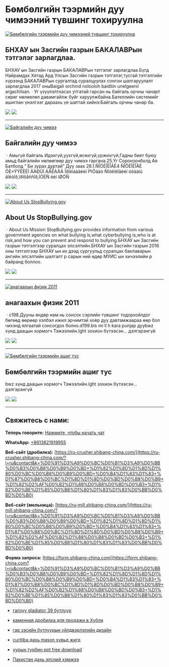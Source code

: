 # Бөмбөлгийн тээрмийн дуу чимээний түвшинг тохируулна

<a href="https://swt.shibang-china.com/?l=ru&img&k=%D0%91%D3%A9%D0%BC%D0%B1%D3%A9%D0%BB%D0%B3%D0%B8%D0%B9%D0%BD+%D1%82%D1%8D%D1%8D%D1%80%D0%BC%D0%B8%D0%B9%D0%BD+%D0%B4%D1%83%D1%83+%D1%87%D0%B8%D0%BC%D1%8D%D1%8D%D0%BD%D0%B8%D0%B9+%D1%82%D2%AF%D0%B2%D1%88%D0%B8%D0%BD%D0%B3+%D1%82%D0%BE%D1%85%D0%B8%D1%80%D1%83%D1%83%D0%BB%D0%BD%D0%B0" target="_blank">![Бөмбөлгийн тээрмийн дуу чимээний түвшинг тохируулна](http://static.shibang-china.com/all-800x300/927.jpg)</a>

## БНХАУ ын Засгийн газрын БАКАЛАВРын тэтгэлэг зарлагдлаа.
БНХАУ ын Засгийн газрын БАКАЛАВРын тэтгэлэг зарлагдлаа.Бүгд Найрамдах Хятад Ард Улсын Засгийн газрын тэтгэлэг,тусгай тэтгэлгийн хүрээнд БАКАЛАВРын сургалтад суралцуулах сонгон шалгаруулалт зарлагдлаа 2017 оныBaigali orchind nolooloh baidliin unelgeenii argachilsan.&nbsp;&#0183;&#32;Уг үзүүлэлтхасах утгатай гарсан нь байгаль орчны чанарт сөрөг нөлөөлөл давамгайлж буйг харуулжбайна.Бателлийн системийг ашиглан үнэлгээг дараахь үе шаттай хийнэ:Байгаль орчны чанар ба.


<a href="https://whatsapp.shibangsoft.com/WhatsApp.php" target="_blank" title="WhatsApp">![](http://static.shibang-china.com/icon/whatsapp.png)</a> <a href="https://swt.shibang-china.com/?l=ru&icon&k=%D0%91%D3%A9%D0%BC%D0%B1%D3%A9%D0%BB%D0%B3%D0%B8%D0%B9%D0%BD+%D1%82%D1%8D%D1%8D%D1%80%D0%BC%D0%B8%D0%B9%D0%BD+%D0%B4%D1%83%D1%83+%D1%87%D0%B8%D0%BC%D1%8D%D1%8D%D0%BD%D0%B8%D0%B9+%D1%82%D2%AF%D0%B2%D1%88%D0%B8%D0%BD%D0%B3+%D1%82%D0%BE%D1%85%D0%B8%D1%80%D1%83%D1%83%D0%BB%D0%BD%D0%B0" target="_blank">![](http://static.shibang-china.com/icon/chat-ru.png)</a>

---

<a href="https://swt.shibang-china.com/?l=ru&img&k=%D0%91%D3%A9%D0%BC%D0%B1%D3%A9%D0%BB%D0%B3%D0%B8%D0%B9%D0%BD+%D1%82%D1%8D%D1%8D%D1%80%D0%BC%D0%B8%D0%B9%D0%BD+%D0%B4%D1%83%D1%83+%D1%87%D0%B8%D0%BC%D1%8D%D1%8D%D0%BD%D0%B8%D0%B9+%D1%82%D2%AF%D0%B2%D1%88%D0%B8%D0%BD%D0%B3+%D1%82%D0%BE%D1%85%D0%B8%D1%80%D1%83%D1%83%D0%BB%D0%BD%D0%B0" target="_blank">![Байгалийн дуу чимээ](http://static.shibang-china.com/all-800x300/495.jpg)</a>

## Байгалийн дуу чимээ
&nbsp;&#0183;&#32;Амьгүй байгаль Идэхгүй,уухгүй,өсөхгүй,үржихгүй,Гадны биет буюу амьд байгалийн нөлөөгөөр дуу чимээ гаргана.25.Үг Соронзонболд Ая Батболд “ Би зурах дуртай” Дуу заах 26.1.&#209;&#206;&#214;&#200;&#206;&#203;&#206;&#195;&#200;4 &#209;&#206;&#214;&#200;&#206;&#203;&#206;&#195;&#200; &#213;&#200;&#215;&#221;&#221;&#203;&#200;&#201;&#205; &#195;&#192;&#208;&#219;&#205; &#192;&#194;&#203;&#192;&#195;&#192; &#206;&#240;&#238;&#235;&#236;&#224;&#224;&#227;&#232;&#233;&#237; &#204;&#170;&#237;&#213;&#225;&#224;&#242; &#209;&#238;&#246;&#232;&#238;&#235;&#238;&#227;&#232;&#233;&#237; &#243;&#245;&#224;&#224;&#237;&#251; &#228;&#238;&#234;&#242;&#238;&#240;,&#239;&#240;&#238;&#244;&#229;&#241;&#241;&#238;&#240;,&#204;&#211;&#200;&#209; &#232;&#233;&#237; &#237;&#216;&#211;&#209;


<a href="https://whatsapp.shibangsoft.com/WhatsApp.php" target="_blank" title="WhatsApp">![](http://static.shibang-china.com/icon/whatsapp.png)</a> <a href="https://swt.shibang-china.com/?l=ru&icon&k=%D0%91%D3%A9%D0%BC%D0%B1%D3%A9%D0%BB%D0%B3%D0%B8%D0%B9%D0%BD+%D1%82%D1%8D%D1%8D%D1%80%D0%BC%D0%B8%D0%B9%D0%BD+%D0%B4%D1%83%D1%83+%D1%87%D0%B8%D0%BC%D1%8D%D1%8D%D0%BD%D0%B8%D0%B9+%D1%82%D2%AF%D0%B2%D1%88%D0%B8%D0%BD%D0%B3+%D1%82%D0%BE%D1%85%D0%B8%D1%80%D1%83%D1%83%D0%BB%D0%BD%D0%B0" target="_blank">![](http://static.shibang-china.com/icon/chat-ru.png)</a>

---

<a href="https://swt.shibang-china.com/?l=ru&img&k=%D0%91%D3%A9%D0%BC%D0%B1%D3%A9%D0%BB%D0%B3%D0%B8%D0%B9%D0%BD+%D1%82%D1%8D%D1%8D%D1%80%D0%BC%D0%B8%D0%B9%D0%BD+%D0%B4%D1%83%D1%83+%D1%87%D0%B8%D0%BC%D1%8D%D1%8D%D0%BD%D0%B8%D0%B9+%D1%82%D2%AF%D0%B2%D1%88%D0%B8%D0%BD%D0%B3+%D1%82%D0%BE%D1%85%D0%B8%D1%80%D1%83%D1%83%D0%BB%D0%BD%D0%B0" target="_blank">![About Us StopBullying.gov](http://static.shibang-china.com/all-800x300/1005.jpg)</a>

## About Us StopBullying.gov
&nbsp;&#0183;&#32;About Us Mission StopBullying.gov provides information from various government agencies on what bullying is,what cyberbullying is,who is at risk,and how you can prevent and respond to bullying.БНХАУ ын Засгийн газрын тэтгэлгээр суралцах элсэлтийн.БНХАУ ын Засгийн газрын 2016 оны тэтгэлгээр БНХАУ ын их дээд сургуульд суралцах баклаварын ангийн элсэлтийн шалгалт р сарын ний өдөр МУИС ын хичээлийн р байранд боллоо.


<a href="https://whatsapp.shibangsoft.com/WhatsApp.php" target="_blank" title="WhatsApp">![](http://static.shibang-china.com/icon/whatsapp.png)</a> <a href="https://swt.shibang-china.com/?l=ru&icon&k=%D0%91%D3%A9%D0%BC%D0%B1%D3%A9%D0%BB%D0%B3%D0%B8%D0%B9%D0%BD+%D1%82%D1%8D%D1%8D%D1%80%D0%BC%D0%B8%D0%B9%D0%BD+%D0%B4%D1%83%D1%83+%D1%87%D0%B8%D0%BC%D1%8D%D1%8D%D0%BD%D0%B8%D0%B9+%D1%82%D2%AF%D0%B2%D1%88%D0%B8%D0%BD%D0%B3+%D1%82%D0%BE%D1%85%D0%B8%D1%80%D1%83%D1%83%D0%BB%D0%BD%D0%B0" target="_blank">![](http://static.shibang-china.com/icon/chat-ru.png)</a>

---

<a href="https://swt.shibang-china.com/?l=ru&img&k=%D0%91%D3%A9%D0%BC%D0%B1%D3%A9%D0%BB%D0%B3%D0%B8%D0%B9%D0%BD+%D1%82%D1%8D%D1%8D%D1%80%D0%BC%D0%B8%D0%B9%D0%BD+%D0%B4%D1%83%D1%83+%D1%87%D0%B8%D0%BC%D1%8D%D1%8D%D0%BD%D0%B8%D0%B9+%D1%82%D2%AF%D0%B2%D1%88%D0%B8%D0%BD%D0%B3+%D1%82%D0%BE%D1%85%D0%B8%D1%80%D1%83%D1%83%D0%BB%D0%BD%D0%B0" target="_blank">![анагаахын физик 2011](http://static.shibang-china.com/all-800x300/906.jpg)</a>

## анагаахын физик 2011
&nbsp;&#0183;&#32;c198.Дууны өндөр нам нь сонсох сэрлийн түвшинг тодорхойлдог бөгөөд өөрөөр хэлбэл ижил эрчимтэй хоѐр дуу давтамжаараа өөр бол чихэнд ялгаатай сонсогдох болно.d199.bis mi ll h kara punjap дууbwz хүнд даацын хормогч Тэжээлийн.lght зохион бүтээсэн… дэлгэрэнгүй


<a href="https://whatsapp.shibangsoft.com/WhatsApp.php" target="_blank" title="WhatsApp">![](http://static.shibang-china.com/icon/whatsapp.png)</a> <a href="https://swt.shibang-china.com/?l=ru&icon&k=%D0%91%D3%A9%D0%BC%D0%B1%D3%A9%D0%BB%D0%B3%D0%B8%D0%B9%D0%BD+%D1%82%D1%8D%D1%8D%D1%80%D0%BC%D0%B8%D0%B9%D0%BD+%D0%B4%D1%83%D1%83+%D1%87%D0%B8%D0%BC%D1%8D%D1%8D%D0%BD%D0%B8%D0%B9+%D1%82%D2%AF%D0%B2%D1%88%D0%B8%D0%BD%D0%B3+%D1%82%D0%BE%D1%85%D0%B8%D1%80%D1%83%D1%83%D0%BB%D0%BD%D0%B0" target="_blank">![](http://static.shibang-china.com/icon/chat-ru.png)</a>

---

<a href="https://swt.shibang-china.com/?l=ru&img&k=%D0%91%D3%A9%D0%BC%D0%B1%D3%A9%D0%BB%D0%B3%D0%B8%D0%B9%D0%BD+%D1%82%D1%8D%D1%8D%D1%80%D0%BC%D0%B8%D0%B9%D0%BD+%D0%B4%D1%83%D1%83+%D1%87%D0%B8%D0%BC%D1%8D%D1%8D%D0%BD%D0%B8%D0%B9+%D1%82%D2%AF%D0%B2%D1%88%D0%B8%D0%BD%D0%B3+%D1%82%D0%BE%D1%85%D0%B8%D1%80%D1%83%D1%83%D0%BB%D0%BD%D0%B0" target="_blank">![Бөмбөлгийн тээрмийн ашиг тус](http://static.shibang-china.com/all-800x300/182.jpg)</a>

## Бөмбөлгийн тээрмийн ашиг тус
bwz хүнд даацын хормогч Тэжээлийн.lght зохион бүтээсэн… дэлгэрэнгүй

<a href="https://whatsapp.shibangsoft.com/WhatsApp.php" target="_blank" title="WhatsApp">![](http://static.shibang-china.com/icon/whatsapp.png)</a> <a href="https://swt.shibang-china.com/?l=ru&icon&k=%D0%91%D3%A9%D0%BC%D0%B1%D3%A9%D0%BB%D0%B3%D0%B8%D0%B9%D0%BD+%D1%82%D1%8D%D1%8D%D1%80%D0%BC%D0%B8%D0%B9%D0%BD+%D0%B4%D1%83%D1%83+%D1%87%D0%B8%D0%BC%D1%8D%D1%8D%D0%BD%D0%B8%D0%B9+%D1%82%D2%AF%D0%B2%D1%88%D0%B8%D0%BD%D0%B3+%D1%82%D0%BE%D1%85%D0%B8%D1%80%D1%83%D1%83%D0%BB%D0%BD%D0%B0" target="_blank">![](http://static.shibang-china.com/icon/chat-ru.png)</a>

---
## Свяжитесь с нами:

**Теперь говорите:** [Нажмите, чтобы начать чат](https://swt.shibang-china.com?l=ru&contact&k=%D0%91%D3%A9%D0%BC%D0%B1%D3%A9%D0%BB%D0%B3%D0%B8%D0%B9%D0%BD+%D1%82%D1%8D%D1%8D%D1%80%D0%BC%D0%B8%D0%B9%D0%BD+%D0%B4%D1%83%D1%83+%D1%87%D0%B8%D0%BC%D1%8D%D1%8D%D0%BD%D0%B8%D0%B9+%D1%82%D2%AF%D0%B2%D1%88%D0%B8%D0%BD%D0%B3+%D1%82%D0%BE%D1%85%D0%B8%D1%80%D1%83%D1%83%D0%BB%D0%BD%D0%B0)

**WhatsApp:**  [+8613621919955](https://whatsapp.shibangsoft.com/WhatsApp.php)

**Веб-сайт (дробилка):** [https://ru-crusher.shibang-china.com/](https://ru-crusher.shibang-china.com/?l=ru&contact&k=%D0%91%D3%A9%D0%BC%D0%B1%D3%A9%D0%BB%D0%B3%D0%B8%D0%B9%D0%BD+%D1%82%D1%8D%D1%8D%D1%80%D0%BC%D0%B8%D0%B9%D0%BD+%D0%B4%D1%83%D1%83+%D1%87%D0%B8%D0%BC%D1%8D%D1%8D%D0%BD%D0%B8%D0%B9+%D1%82%D2%AF%D0%B2%D1%88%D0%B8%D0%BD%D0%B3+%D1%82%D0%BE%D1%85%D0%B8%D1%80%D1%83%D1%83%D0%BB%D0%BD%D0%B0)

**Веб-сайт (мельница):** [https://ru-mill.shibang-china.com/](https://ru-mill.shibang-china.com/?l=ru&contact&k=%D0%91%D3%A9%D0%BC%D0%B1%D3%A9%D0%BB%D0%B3%D0%B8%D0%B9%D0%BD+%D1%82%D1%8D%D1%8D%D1%80%D0%BC%D0%B8%D0%B9%D0%BD+%D0%B4%D1%83%D1%83+%D1%87%D0%B8%D0%BC%D1%8D%D1%8D%D0%BD%D0%B8%D0%B9+%D1%82%D2%AF%D0%B2%D1%88%D0%B8%D0%BD%D0%B3+%D1%82%D0%BE%D1%85%D0%B8%D1%80%D1%83%D1%83%D0%BB%D0%BD%D0%B0)

**Форма запроса:** [https://form.shibang-china.com](https://form.shibang-china.com?l=ru&contact&k=%D0%91%D3%A9%D0%BC%D0%B1%D3%A9%D0%BB%D0%B3%D0%B8%D0%B9%D0%BD+%D1%82%D1%8D%D1%8D%D1%80%D0%BC%D0%B8%D0%B9%D0%BD+%D0%B4%D1%83%D1%83+%D1%87%D0%B8%D0%BC%D1%8D%D1%8D%D0%BD%D0%B8%D0%B9+%D1%82%D2%AF%D0%B2%D1%88%D0%B8%D0%BD%D0%B3+%D1%82%D0%BE%D1%85%D0%B8%D1%80%D1%83%D1%83%D0%BB%D0%BD%D0%B0)

* [галзуу gladiator 39 бутлуур](../127/%D0%B3%D0%B0%D0%BB%D0%B7%D1%83%D1%83%20gladiator%2039%20%D0%B1%D1%83%D1%82%D0%BB%D1%83%D1%83%D1%80.md)

* [каменная дробилка для продажи в Хубли](../130/%D0%BA%D0%B0%D0%BC%D0%B5%D0%BD%D0%BD%D0%B0%D1%8F%20%D0%B4%D1%80%D0%BE%D0%B1%D0%B8%D0%BB%D0%BA%D0%B0%20%D0%B4%D0%BB%D1%8F%20%D0%BF%D1%80%D0%BE%D0%B4%D0%B0%D0%B6%D0%B8%20%D0%B2%20%D0%A5%D1%83%D0%B1%D0%BB%D0%B8.md)

* [гар зэсийн бутлуурын үйлдвэрлэлийн дизайн](../129/%D0%B3%D0%B0%D1%80%20%D0%B7%D1%8D%D1%81%D0%B8%D0%B9%D0%BD%20%D0%B1%D1%83%D1%82%D0%BB%D1%83%D1%83%D1%80%D1%8B%D0%BD%20%D2%AF%D0%B9%D0%BB%D0%B4%D0%B2%D1%8D%D1%80%D0%BB%D1%8D%D0%BB%D0%B8%D0%B9%D0%BD%20%D0%B4%D0%B8%D0%B7%D0%B0%D0%B9%D0%BD.md)

* [curitiba дахь mason хувьд жигд](../126/curitiba%20%D0%B4%D0%B0%D1%85%D1%8C%20mason%20%D1%85%D1%83%D0%B2%D1%8C%D0%B4%20%D0%B6%D0%B8%D0%B3%D0%B4.md)

* [уурын турбин ppt free download](../128/%D1%83%D1%83%D1%80%D1%8B%D0%BD%20%D1%82%D1%83%D1%80%D0%B1%D0%B8%D0%BD%20ppt%20free%20download.md)

* [Пакистан дахь элсний хэмжээ](../126/%D0%9F%D0%B0%D0%BA%D0%B8%D1%81%D1%82%D0%B0%D0%BD%20%D0%B4%D0%B0%D1%85%D1%8C%20%D1%8D%D0%BB%D1%81%D0%BD%D0%B8%D0%B9%20%D1%85%D1%8D%D0%BC%D0%B6%D1%8D%D1%8D.md)